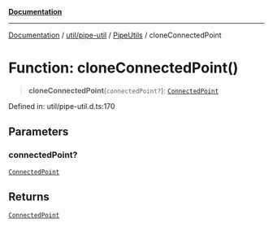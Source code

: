 [**Documentation**](../../../../../index.md)

***

[Documentation](../../../../../index.md) / [util/pipe-util](../../../index.md) / [PipeUtils](../index.md) / cloneConnectedPoint

# Function: cloneConnectedPoint()

> **cloneConnectedPoint**(`connectedPoint?`): [`ConnectedPoint`](../interfaces/ConnectedPoint.md)

Defined in: util/pipe-util.d.ts:170

## Parameters

### connectedPoint?

[`ConnectedPoint`](../interfaces/ConnectedPoint.md)

## Returns

[`ConnectedPoint`](../interfaces/ConnectedPoint.md)
